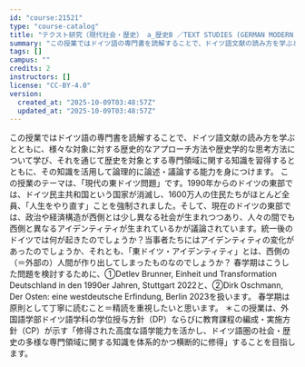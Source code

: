 ```yaml
---
id: "course:21521"
type: "course-catalog"
title: "テクスト研究（現代社会・歴史） a_歴史B ／TEXT STUDIES (GERMAN MODERN SOCIETY AND HISTORY) a"
summary: "この授業ではドイツ語の専門書を読解することで、ドイツ語文献の読み方を学ぶとともに、様々な対象に対する歴史的なアプローチ方法や歴史学的な思考方法について学び、それを通じて歴史を対象とする専門領域に関する知識を習得するとともに、その知識を活用し…"
tags: []
campus: ""
credits: 2
instructors: []
license: "CC-BY-4.0"
version:
  created_at: "2025-10-09T03:48:57Z"
  updated_at: "2025-10-09T03:48:57Z"
---
```

この授業ではドイツ語の専門書を読解することで、ドイツ語文献の読み方を学ぶとともに、様々な対象に対する歴史的なアプローチ方法や歴史学的な思考方法について学び、それを通じて歴史を対象とする専門領域に関する知識を習得するとともに、その知識を活用して論理的に論述・議論する能力を身につけます。 この授業のテーマは、「現代の東ドイツ問題」です。1990年からのドイツの東部では、ドイツ民主共和国という国家が消滅し、1600万人の住民たちがほとんど全員、「人生をやり直す」ことを強制されました。そして、現在のドイツの東部では、政治や経済構造が西側とは少し異なる社会が生まれつつあり、人々の間でも西側と異なるアイデンティティが生まれているかが議論されています。統一後のドイツでは何が起きたのでしょうか？当事者たちにはアイデンティティの変化があったのでしょうか、それとも、「東ドイツ・アイデンティティ」とは、西側の（＝外部の）人間が作り出してしまったものなのでしょうか？ 春学期はこうした問題を検討するために、①Detlev Brunner, Einheit und Transformation Deutschland in den 1990er Jahren, Stuttgart 2022と、②Dirk Oschmann, Der Osten: eine westdeutsche Erfindung, Berlin 2023を扱います。 春学期は原則として丁寧に読むこと＝精読を重視したいと思います。 ＊この授業は、外国語学部ドイツ語学科の学位授与方針（DP）ならびに教育課程の編成・実施方針（CP）が示す「修得された高度な語学能力を活かし、ドイツ語圏の社会・歴史の多様な専門領域に関する知識を体系的かつ横断的に修得」することを目指します。
